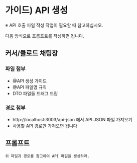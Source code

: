 # 가이드) API 생성

※ API 호출 파일 작성 작업이 필요할 때 참고하십시오.

다음 방식으로 프롬프트를 작성하면 됩니다.

## 커서/클로드 채팅창

### 파일 첨부
- @API 생성 가이드
- @API 파일명 규칙
- DTO 파일들 드래그 드랍

### 경로 첨부
- http://localhost:3003/api-json 에서 API JSON 파일 가져오기
- 사용할 API 경로만 가져오면 됩니다

## 프롬프트

```
위 파일과 경로를 참고하여 API 파일을 생성하라.
```
